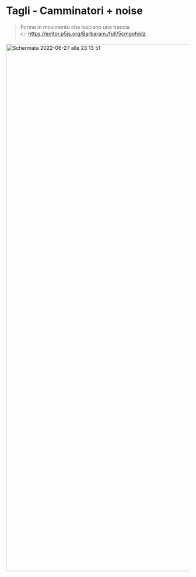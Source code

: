 # Tagli - Camminatori + noise
> Forme in movimento che lasciano una traccia <br>
:point_right: https://editor.p5js.org/Barbaram./full/5cmgofddz

<img width="1440" alt="Schermata 2022-06-27 alle 23 13 51" src="https://user-images.githubusercontent.com/101414554/176037823-ddc18a7d-2cb6-4b65-844c-081702956384.png">

